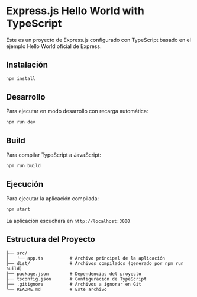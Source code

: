 # Express.js Hello World with TypeScript

Este es un proyecto de Express.js configurado con TypeScript basado en el ejemplo Hello World oficial de Express.

## Instalación

```bash
npm install
```

## Desarrollo

Para ejecutar en modo desarrollo con recarga automática:

```bash
npm run dev
```

## Build

Para compilar TypeScript a JavaScript:

```bash
npm run build
```

## Ejecución

Para ejecutar la aplicación compilada:

```bash
npm start
```

La aplicación escuchará en `http://localhost:3000`

## Estructura del Proyecto

```
├── src/
│   └── app.ts          # Archivo principal de la aplicación
├── dist/               # Archivos compilados (generado por npm run build)
├── package.json        # Dependencias del proyecto
├── tsconfig.json       # Configuración de TypeScript
├── .gitignore          # Archivos a ignorar en Git
└── README.md           # Este archivo
```
